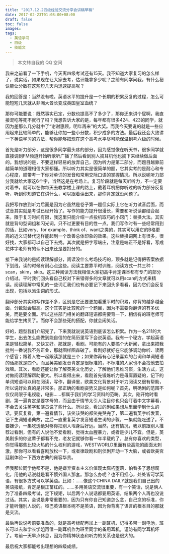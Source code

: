 ```yaml
---
title: "2017.12.2四级经验交流分享会讲稿草稿"
date: 2017-02-23T01:08:00+08:00
draft: false
toc: false
images:
tags: 
  - 英语学习
  - 四级
  - 技能文
---
```


> 本文转自我的 QQ 空间

我来之前看了一下手机，今天离四级考试还有15天。我不知道大家复习的怎么样了，说实话，如果现在让大家去考，估计能拿多少呢？之前有同学问我，有什么秘诀能让分数在这短短几天内迅速提高呢？

我的回答是：当然没有啦。英语水平的提升是一个长期的积累反复的过程，怎么可能短短几天就从非洲大酋长变成英国皇室血统？

那你可能要说：既然事实已定，分数也提高不了多少了，那你还来讲个屁啊，我直接混吃等死不就行了吗？我想告诉大家的是，每年都有很多424、423的同学，就因为差那么几分就中了“谢谢惠顾，明年再来”的大奖。而我今天要说的就是一些应用起来比较简单的，能够让你加一些小分数，积少成多的方法。最后我还会大致讲一下英语学习的方法，帮你能够把现在这个高考水平尽可能保温到考六级的时候。

首先是听力部分，这是很多同学最头疼的部分，因为感觉像在听天书，很多同学就直接调到FM频道开始听歌听广播了然后看到别人摘耳机他也摘下来继续做后面的。我想说的是，不要这样轻易的放弃自己，因为听力是第二部分，而题目越靠前越简单的道理相信大家都懂。所以听力其实是很简单的题，它其实考的是耐心和专心程度，顺带考一下你对单词的发音和常用交际口语的掌握情况。所以说呢听力部分我就给大家这6个字，当然这是在考场上。复习阶段就是每天听听力，不一定要对着书，就可以在你每天去教学楼上课的路上，戴着耳机把你听过的听力部分反复听，听到你知道它在讲什么，可以跟着读出来，那你肯定就没问题了。

我把写作放到听力后面是因为它虽然是卷子第一题但实际上它在听力试音后面，而试音其实就是考试已经开始了。写作的能力提升很漫长，需要和听说读都结合起来，限于复习时间有限，我这里只能介绍一点投机取巧的小窍门：替换大法。其实就是背句型词组和闪光词，只不过更要有目的性一点。我们写作时有一些经常用到的话，比如very、for example、think of、want之类的，其实可以用它的B格更高的近义词替代这样能起到一个改善总体印象的效果。这些替换词网上有很多，很好找，大家都可以自己下去找。其次就是把字写端庄，注意是端正不是好看，写成花体字老师有的认不出来还是要扣分的。

接下来我说的是阅读理解部分，阅读没什么考场技巧的，顶多就是记得把答案依据下划线，读的时候有耐心点这些。阅读主要靠平时训练，阅读方式一共三种：scan，skim，skip。这三种阅读方法我相信大家初高中肯定课本都有专门的部分介绍过。平时我们回头看自己校对下来错得多的文章就可以用scan的方式来精读。阅读理解中常见的一些词汇我们也有必要记下来回头多看看，因为它们会反复出现，包括以派生词的形式。

翻译部分其实和写作差不多，区别是它还要更加看重平时的积累，你背的越多越全面，分数就会越高。这个其实是比较死的一个题目，因为不需要你翻译的有多优美，而是要全面。所以这些部门相关的翻译短语都需要背一下，相信有的班老师可能给学生拷贝了。而你不会那些死的搭配，你就会闹笑话。

好的，题型我们介绍完了，下来我就说说英语到底该怎么积累。作为一名211的大学生，出去怎么能做到能自信的在简历里写下会说英语。我有一个秘方，学起英语来是轻松简单，又快又好。那就是，看剧。可能有的人要搞个大新闻，拿出来把我批判一番说我不务正业，那就图样图森破了。看剧好就好在它能够调动你听、读两个感官；跟着人物一起跟读那就是三个；如果你再有心记录喜欢的台词和单词短语的话那就是四个。而且英美剧发音肯定是很标准的，不标准的人家也不会找他去拍戏嘛。其次，看剧还能让你了解英美文化历史，了解他们思维习惯，生活方式，这对做阅读理解帮助很大。所以看得出来，看剧首先锻炼听力是毋庸置疑的，记下的单词短语可以用在阅读，写作，翻译里，欧美文化背景对于听力阅读又很有帮助，所以说好处真的是非常多。那正确的看剧姿势又是如何呢？首先，明确剧的范围不仅仅局限于电视剧，电影……都属于我们的学习资料的范畴。其次，刚开始时看剧，第一遍肯定是要字母的，而且由于情节太引人注目你也只会盯着中文字幕看，不会去关注英字和演员说了些什么。所以说，看过的剧如果想从里面学到什么的话，要反复看，第一遍看情节，该笑该哭的都笑完哭完了，第二遍看英字听发音，记下生词短语典故，之后一直重复英字发音短语生词的步骤，一集就能吃透了。不要嫌少，一集吃透绝对够你把别人甩身后好远。当然，还有情况，我以前跟别人推荐过看剧，但有的人说他不爱看剧，觉得太血腥暴力，或者是少儿不宜。但是，英美剧多的你这辈子都看不完，老友记就够你看一年半载的了，总有你喜欢的类型，你觉得那些比较火热的什么权利的游戏，WESTWORLD里面有些高能的画面太刺激，那你可以看看喜剧放松一下，或者律政剧和刑侦剧开动一下大脑，或者欧美宫廷剧体验一下西方古典的雍容华贵。

但我那位同学他都不是，他是嫌弃资本主义价值观太腐朽堕落，怕看多了思想腐化，用他的话说就是看不惯外国人那套。那怎么办呢？也不用担心，处处皆可学英语，有很多方式可以学英语。比如：……像这个CHINA DAILY就是我们自己出的英语报纸，肯定是根正苗红的。……多用英语交流很重要，有一个笑话，说是俩人为了准备四级考试，定下规矩，以后两个人说话都要用英语，结果两个人再也没说过话。其实，会说是非常重要的，因为只有你自己知道怎么念，自己念的标准，你才能听懂别人说的。哑巴英语根本呢不是英语，因为你背离了语言的根本目的那就是交流。

最后再说说考前要准备的，就是高考标配再加上一副耳机，记得多带一副电池，班长可以去和学长学姐再借一副耳机作为班里同学的备用耳机，谨防有同学耳机坏了。考前一天早点休息，因为你精神状态和听力的关系也是很大的。

最后祝大家都能考出理想的四级成绩。
